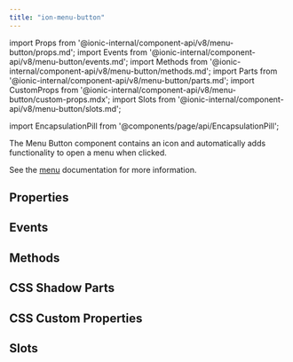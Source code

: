 ```yaml
---
title: "ion-menu-button"
---
```

import Props from '@ionic-internal/component-api/v8/menu-button/props.md';
import Events from '@ionic-internal/component-api/v8/menu-button/events.md';
import Methods from '@ionic-internal/component-api/v8/menu-button/methods.md';
import Parts from '@ionic-internal/component-api/v8/menu-button/parts.md';
import CustomProps from '@ionic-internal/component-api/v8/menu-button/custom-props.mdx';
import Slots from '@ionic-internal/component-api/v8/menu-button/slots.md';

<head>
  <title>ion-menu-button: Menu Button to Open an App Menu on a Page</title>
  <meta name="description" content="Menu Button is component that automatically creates the icon and functionality to open a menu on an app page. Read to learn more about ion-menu-button." />
</head>

import EncapsulationPill from '@components/page/api/EncapsulationPill';

<EncapsulationPill type="shadow" />


The Menu Button component contains an icon and automatically adds functionality to open a menu when clicked.

See the [menu](./menu) documentation for more information.


## Properties
<Props />

## Events
<Events />

## Methods
<Methods />

## CSS Shadow Parts
<Parts />

## CSS Custom Properties
<CustomProps />

## Slots
<Slots />
